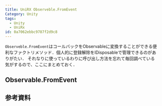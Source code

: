 ```yaml
---
title: UniRX Observeble.FromEvent
Category: Unity
tags:
  - Unity
  - UniRx
id: 0a7062ebbc9787f2d9c8
---
```


`Observeble.FromEvent`はコールバックをObservableに変換することができる便利なファクトリメソッド．個人的に登録解除をIDisposableで管理できるのがありがたい．
それなりに使っているわりに呼び出し方法を忘れて毎回調べている気がするので、ここにまとめておく．


## Observable.FromEvent




## 参考資料 
